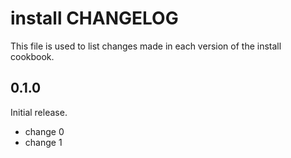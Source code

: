 # install CHANGELOG

This file is used to list changes made in each version of the install cookbook.

## 0.1.0

Initial release.

- change 0
- change 1
